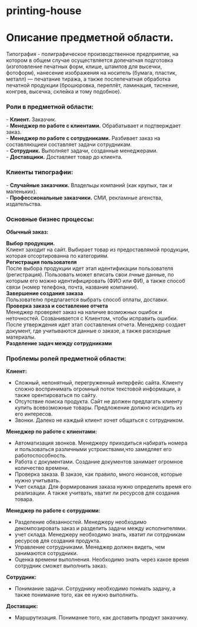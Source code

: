 # printing-house

<h1><b>Описание предметной области.</b></h1>

Типография - полиграфическое производственное предприятие, на котором в общем случае осуществляется допечатная подготовка (изготовление печатных форм, клише, штампов для высечки, фотоформ), нанесение изображения на носитель (бумага, пластик, металл) — печатание тиража, а также послепечатная обработка печатной продукции (брошюровка, переплёт, ламинация, тиснение, конгрев, высечка, склейка и тому подобное).

<h3>Роли в предметной области:</h3>
- <b>Клиент.</b> Заказчик.<br>
- <b>Менеджер по работе с клиентами.</b> Обрабатывает и подтверждает заказ.<br>
- <b>Менеджер по работе с сотрудниками.</b> Разбивает заказ на составляющиеи составляет задачи сотрудникам.<br>
- <b>Сотрудник.</b> Выполняет задачи, созданные менеджерами.<br>
- <b>Доставщики.</b> Доставляет товар до клиента.<br>

<h3>Клиенты типографии:</h3>
- <b>Случайные заказчики.</b> Владельцы компаний (как крупых, так и маленьких).<br>
- <b>Профессиональные заказчики.</b> СМИ, рекламные агенства, издательства.<br>

<h3>Основные бизнес процессы:</h3>

<b>Обычный заказ:</b>

<b>Выбор продукции.</b><br>
Клиент заходит на сайт. Выбирает товар из предоставлямой продукции, которая отсортированна по категориям.<br>
<b>Регистрация пользователя</b><br>
После выбора продукции идет этап идентификации пользователя (регистрация). Пользовать может вписать свои лчные данные, по которым его можно идентифицировать (ФИО или ФИ), а также способ связи (номер телефона, почта, название компании).<br>
<b>Завершение создания заказа</b><br>
Пользователю предлагается выбрать способ оплаты, доставки.<br>
<b>Проверка заказа и составление отчета</b><br>
Менеджер проверяет заказ на наличие возможных ошибок и неточностей. Созванивается с Клиентом, чтобы исправить ошибки. После утверждения идет этап составления отчета. Менеджер создает документ, где учитываются данные о заказе, а также расходные материалы.<br>
<b>Разделение задач между сотрудниками</b><br>



<h3>Проблемы ролей предметной области:</h3>

<b>Клиент:</b>
- Сложный, непонятный, перегруженный интерфейс сайта.
Клиенту сложно воспринимать огромный поток текстовой информации, а также орентироваться по сайту.<br>
- Отсутствие поиска продукта.
Сайт не должен предлагать клиенту купить всевозможные товары. Предложение должно исходить из его интересов.<br>
- Звонки.
Далеко не каждый клиент хочет общаться с сотрудником.<br>

<b>Менеджер по работе с клиентами:</b><br>
- Автоматизация звонков.
Менеджеру приходиться набирать номера и пользоваться различными устроиствами,что замедляет его работоспособность.<br>
- Работа с документами.
Создание документов занимает огромное количество времени.<br>
- Проверка заказа.
В заказе, как правило, много нюансов, которые нужно учитывать.<br>
- Учет склада.
Для формирования заказа нужно определить время его реализации. А также учитвать, хватит ли ресурсов для создания товара.<br>

<b>Менеджер по работе с сотруднкми:</b>
- Разделение обязанностей.
Менеджеру необходимо декомпозировать заказ и разделить задачи между исполнителями.<br>
- учет склада.
Менеджеру необходимо знать, хватит ли сотрдникам ресурсов для создания продукта.<br>
- Управление сотрудниками.
Менеджер должен видеть, чем занимаются сотрудники.<br>
- Оценка времени выполнения.
Необходимо знать через какое время сотрудник сможет выполнить заказ.<br>

<b>Сотрудник:</b><br>
- Понимание задачи.
Сотруднику необходимо понмать задачу, а также понимание того, как ее нужно выполнить.<br>

<b>Доставщик:</b><br>
- Маршрутизация.
Понимание того, как доставить продукт заказчику.<br>


